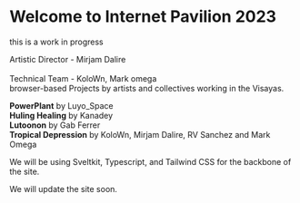 # Welcome to Internet Pavilion 2023

this is a work in progress

Artistic Director - Mirjam Dalire
<br/>
<br/>
Technical Team -
KoloWn,
Mark omega
<br/>
browser-based Projects by
artists and collectives working in the Visayas.

**PowerPlant** by Luyo_Space
<br/>
**Huling Healing** by Kanadey
<br/>
**Lutoonon** by Gab Ferrer
<br/>
**Tropical Depression** 
by KoloWn, Mirjam Dalire, RV Sanchez and Mark Omega
<br/>

We will be using Sveltkit, Typescript, and Tailwind CSS for the backbone
of the site.

We will update the site soon.